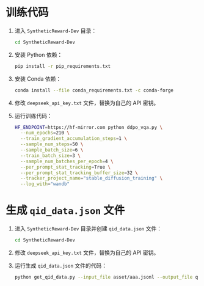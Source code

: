 # 训练代码

1. 进入 `SyntheticReward-Dev` 目录：
    ```bash
    cd SyntheticReward-Dev
    ```

2. 安装 Python 依赖：
    ```bash
    pip install -r pip_requirements.txt
    ```

3. 安装 Conda 依赖：
    ```bash
    conda install --file conda_requirements.txt -c conda-forge
    ```

4. 修改 `deepseek_api_key.txt` 文件，替换为自己的 API 密钥。

5. 运行训练代码：
    ```bash
    HF_ENDPOINT=https://hf-mirror.com python ddpo_vqa.py \
      --num_epochs=210 \
      --train_gradient_accumulation_steps=1 \
      --sample_num_steps=50 \
      --sample_batch_size=6 \
      --train_batch_size=3 \
      --sample_num_batches_per_epoch=4 \
      --per_prompt_stat_tracking=True \
      --per_prompt_stat_tracking_buffer_size=32 \
      --tracker_project_name="stable_diffusion_training" \
      --log_with="wandb"
    ```

# 生成 `qid_data.json` 文件

1. 进入 `SyntheticReward-Dev` 目录并创建 `qid_data.json` 文件：
    ```bash
    cd SyntheticReward-Dev
    ```

2. 修改 `deepseek_api_key.txt` 文件，替换为自己的 API 密钥。

3. 运行生成 `qid_data.json` 文件的代码：
    ```bash
    python get_qid_data.py --input_file asset/aaa.jsonl --output_file qid_data.json --max_workers 10
    ```

